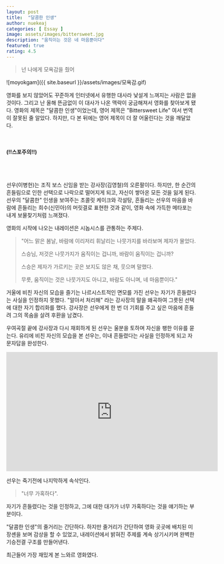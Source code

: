 ```yaml
---
layout: post
title:  "달콤한 인생"
author: nuekeaj
categories: [ Essay ]
image: assets/images/bittersweet.jpg
description: "움직이는 것은 네 마음뿐이다"
featured: true
rating: 4.5
---
```


>  넌 나에게 모욕감을 줬어

![moyokgam]({{ site.baseurl }}/assets/images/모욕감.gif)

영화를 보지 않았어도 꾸준하게 인터넷에서 유행한 대사라 낯설게 느껴지는 사람은 없을 것이다. 그리고 난 올해 뜬금없이 이 대사가 나온 맥락이 궁금해져서 영화를 찾아보게 됐다. 영화의 제목은 "달콤한 인생"이었는데, 영어 제목은 "Bittersweet Life" 여서 번역이 잘못된 줄 알았다. 하지만, 다 본 뒤에는 영어 제목이 더 잘 어울린다는 것을 깨달았다.

<br>

#### (!!스포주의!!)

<br>

<br>

선우(이병헌)는 조직 보스 신임을 받는 강사장(김영철)의 오른팔이다. 하지만, 한 순간의 흔들림으로 인한 선택으로 나락으로 떨어지게 되고, 자신이 쌓아온 모든 것을 잃게 된다. 선우의 "달콤한" 인생을 보여주는 초콜릿 케이크와 각설탕, 흔들리는 선우의 마음을 바람에 흔들리는 희수(신민아)의 머릿결로 표현한 것과 같이, 영화 속에 가득한 메타포는 내게 보물찾기처럼 느껴졌다. 

영화의 시작에 나오는 내레이션은 시놉시스를 관통하는 주제다.

> "어느 맑은 봄날, 바람에 이리저리 휘날리는 나뭇가지를 바라보며 제자가 물었다.
>
> 스승님, 저것은 나뭇가지가 움직이는 겁니까, 바람이 움직이는 겁니까?
>
> 스승은 제자가 가르키는 곳은 보지도 않은 채, 웃으며 말했다.
>
> 무릇, 움직이는 것은 나뭇가지도 아니고, 바람도 아니며, 네 마음뿐이다."

거울에 비친 자신의 모습을 즐기는 나르시스트적인 면모를 가진 선우는 자기가 흔들렸다는 사실을 인정하지 못했다. "알아서 처리해" 라는 강사장의 말을 왜곡하여 그릇된 선택에 대한 자기 합리화를 했다. 강사장은 선우에게 한 번 더 기회를 주고 싶은 마음에 흔들려 그의 목숨을 살려 후환을 남겼다. 

우여곡절 끝에 강사장과 다시 재회하게 된 선우는 울분을 토하며 자신을 팽한 이유를 묻는다. 유리에 비친 자신의 모습을 본 선우는, 이내 흔들렸다는 사실을 인정하게 되고 자문자답을 완성한다. 

<iframe width="560" height="315" src="https://www.youtube.com/embed/6mh9uVZ59TQ" frameborder="0" allow="accelerometer; autoplay; clipboard-write; encrypted-media; gyroscope; picture-in-picture" allowfullscreen></iframe>

선우는 죽기전에 나지막하게 속삭인다.

> "너무 가혹하다".

자기가 흔들렸다는 것을  인정하고, 그에 대한 대가가 너무 가혹하다는 것을 얘기하는 부분이다.

"달콤한 인생"의 줄거리는 간단하다. 하지만 줄거리가 간단하여 영화 곳곳에 배치된 미장셴을 보며 감상을 할 수 있었고, 내레이션에서 밝혀진 주제를 계속 상기시키며 완벽한 기승전결 구조를 만들어낸다.

최근들어 가장 재밌게 본 느와르 영화였다. 

